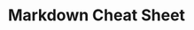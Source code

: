---
title: 'Markdown Cheat Sheet'
description: 'A quick reference to the Markdown syntax.'
link: 'https://www.markdownguide.org/cheat-sheet/'
imageURL: 'https://res.cloudinary.com/dc6mrv5cb/image/upload/v1718795965/personal-resources/cheatsheets/www.markdownguide.org_cheat-sheet__atfhnz_p2wxmu.webp'
---